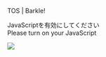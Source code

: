TOS | Barkle!

JavaScriptを有効にしてください  
Please turn on your JavaScript

![](/static-assets/splash.png?1729148196260)